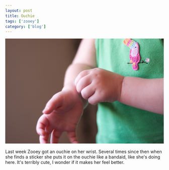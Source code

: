 ```yaml
---
layout: post
title: Ouchie
tags: ['zooey']
category: ['blog']
---
```


![Ouchie](/media/2010/08/ouchie.jpg)

Last week Zooey got an ouchie on her wrist. Several times since then
when she finds a sticker she puts it on the ouchie like a bandaid, like
she's doing here. It's terribly cute, I wonder if it makes her feel
better.

